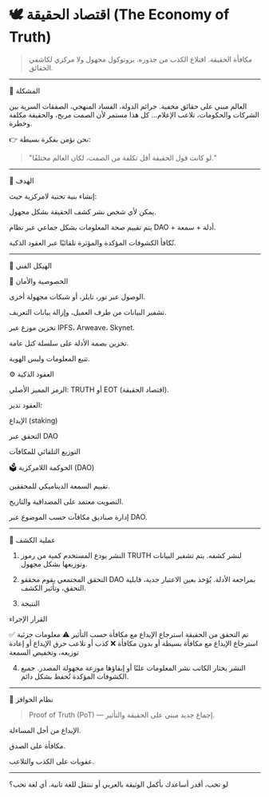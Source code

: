# 🕊️ اقتصاد الحقيقة (The Economy of Truth)

> مكافأة الحقيقة. اقتلاع الكذب من جذوره.
بروتوكول مجهول ولا مركزي لكاشفي الحقائق.




---

🧭 المشكلة

العالم مبني على حقائق مخفية.
جرائم الدولة، الفساد المنهجي، الصفقات السرية بين الشركات والحكومات، تلاعب الإعلام...
كل هذا مستمر لأن الصمت مربح، والحقيقة مكلفة وخطرة.

👉 نحن نؤمن بفكرة بسيطة:

> "لو كانت قول الحقيقة أقل تكلفة من الصمت، لكان العالم مختلفًا."




---

🎯 الهدف

إنشاء بنية تحتية لامركزية حيث:

يمكن لأي شخص نشر كشف الحقيقة بشكل مجهول.

يتم تقييم صحة المعلومات بشكل جماعي عبر نظام DAO + أدلة + سمعة.

تُكافأ الكشوفات المؤكدة والمؤثرة تلقائيًا عبر العقود الذكية.



---

🧱 الهيكل الفني

🔐 الخصوصية والأمان

الوصول عبر تور، تايلز، أو شبكات مجهولة أخرى.

تشفير البيانات من طرف العميل، وإزالة بيانات التعريف.

تخزين موزع عبر IPFS، Arweave، Skynet.

تخزين بصمة الأدلة على سلسلة كتل عامة.

تتبع المعلومات وليس الهوية.


⚙️ العقود الذكية

الرمز المميز الأصلي: TRUTH أو EOT (اقتصاد الحقيقة).

العقود تدير:

الإيداع (staking)

التحقق عبر DAO

التوزيع التلقائي للمكافآت



🗳️ الحوكمة اللامركزية (DAO)

تقييم السمعة الديناميكي للمحققين.

التصويت معتمد على المصداقية والتاريخ.

إدارة صناديق مكافآت حسب الموضوع عبر DAO.



---

🔁 عملية الكشف

1. النشر
يودع المستخدم كمية من رموز TRUTH لنشر كشفه.
يتم تشفير البيانات وتوزيعها بشكل مجهول.


2. التحقق المجتمعي
يقوم محققو DAO بمراجعة الأدلة.
يُؤخذ بعين الاعتبار جدية، قابلية التحقق، وتأثير الكشف.


3. النتيجة



القرار	الإجراء

✅ تم التحقق من الحقيقة	استرجاع الإيداع مع مكافأة حسب التأثير
⚠️ معلومات جزئية	استرجاع الإيداع مع مكافأة بسيطة أو بدون مكافأة
❌ كذب أو تلاعب	حرق الإيداع أو إعادة توزيعه، وتخفيض السمعة


4. النشر
يختار الكاتب نشر المعلومات علنًا أو إبقاؤها موزعة مجهولة المصدر.
جميع الكشوفات المؤكدة تُحفظ بشكل دائم.




---

💸 نظام الحوافز

> Proof of Truth (PoT) — إجماع جديد مبني على الحقيقة والتأثير.



الإيداع من أجل المساءلة.

مكافأة على الصدق.

عقوبات على الكذب والتلاعب.



---

لو تحب، أقدر أساعدك بأكمل الوثيقة بالعربي أو ننتقل للغة تانية. أي لغة تحب؟

